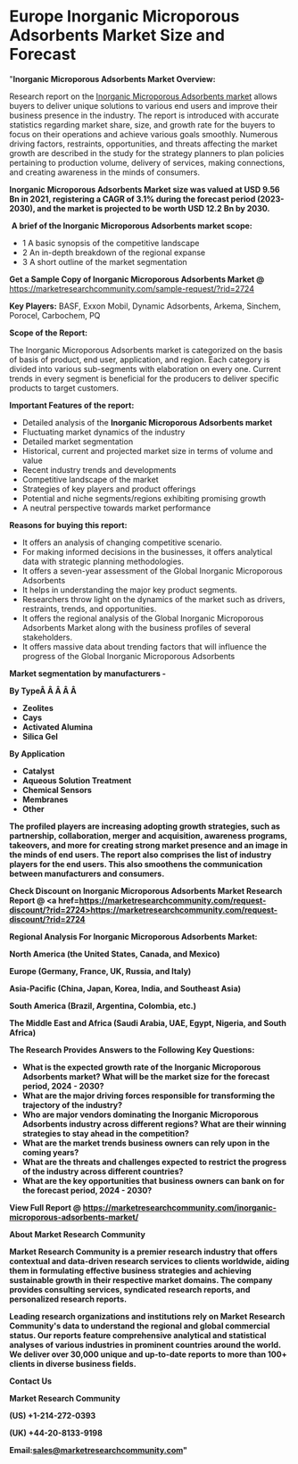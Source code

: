 # Europe Inorganic Microporous Adsorbents Market Size and Forecast
"<strong>Inorganic Microporous Adsorbents Market Overview:</strong>

Research report on the <a href=https://marketresearchcommunity.com/inorganic-microporous-adsorbents-market/>Inorganic Microporous Adsorbents market</a> allows buyers to deliver unique solutions to various end users and improve their business presence in the industry. The report is introduced with accurate statistics regarding market share, size, and growth rate for the buyers to focus on their operations and achieve various goals smoothly. Numerous driving factors, restraints, opportunities, and threats affecting the market growth are described in the study for the strategy planners to plan policies pertaining to production volume, delivery of services, making connections, and creating awareness in the minds of consumers.

<strong>Inorganic Microporous Adsorbents Market size was valued at USD 9.56 Bn in 2021, registering a CAGR of 3.1% during the forecast period (2023-2030), and the market is projected to be worth USD 12.2 Bn by 2030.</strong>

 <Strong>A brief of the Inorganic Microporous Adsorbents market scope:</Strong>
<ul>
 <li>1  A basic synopsis of the competitive landscape</li>
 <li>2  An in-depth breakdown of the regional expanse</li>
 <li>3  A short outline of the market segmentation</li>
</ul>
<strong>Get a Sample Copy of Inorganic Microporous Adsorbents Market @ </b></strong><a href=https://marketresearchcommunity.com/sample-request/?rid=2724><u>https://marketresearchcommunity.com/sample-request/?rid=2724</u></a>

<strong>Key Players:</strong> 
BASF, Exxon Mobil, Dynamic Adsorbents, Arkema, Sinchem, Porocel, Carbochem, PQ

<strong>Scope of the Report:</strong>

The Inorganic Microporous Adsorbents market is categorized on the basis of basis of product, end user, application, and region. Each category is divided into various sub-segments with elaboration on every one. Current trends in every segment is beneficial for the producers to deliver specific products to target customers.

<strong><b>Important Features of the report:</b></strong>
<ul>
  <li>Detailed analysis of the <strong><b>Inorganic Microporous Adsorbents </b></strong><strong><b>market</b></strong></li>
  <li>Fluctuating market dynamics of the industry</li>
  <li>Detailed market segmentation</li>
  <li>Historical, current and projected market size in terms of volume and value</li>
  <li>Recent industry trends and developments</li>
  <li>Competitive landscape of the market</li>
  <li>Strategies of key players and product offerings</li>
  <li>Potential and niche segments/regions exhibiting promising growth</li>
  <li>A neutral perspective towards market performance</li>
</ul>
<strong><b>Reasons for buying this report:</b></strong>
<ul>
  <li>It offers an analysis of changing competitive scenario.</li>
  <li>For making informed decisions in the businesses, it offers analytical data with strategic planning methodologies.</li>
  <li>It offers a seven-year assessment of the Global Inorganic Microporous Adsorbents</li>
  <li>It helps in understanding the major key product segments.</li>
  <li>Researchers throw light on the dynamics of the market such as drivers, restraints, trends, and opportunities.</li>
  <li>It offers the regional analysis of the Global Inorganic Microporous Adsorbents Market along with the business profiles of several stakeholders.</li>
  <li>It offers massive data about trending factors that will influence the progress of the Global Inorganic Microporous Adsorbents</li>
</ul>

<strong>Market segmentation by manufacturers -</strong>


<strong><strong>By TypeÂ Â Â Â Â  </strong></h4>
<ul>
 	<li>Zeolites</li>
 	<li>Cays</li>
 	<li>Activated Alumina</li>
 	<li>Silica Gel</li>
</ul>
<strong><strong>By Application</strong></h4>
<ul>
 	<li>Catalyst</li>
 	<li>Aqueous Solution Treatment</li>
 	<li>Chemical Sensors</li>
 	<li>Membranes</li>
 	<li>Other</li>
</ul>

The profiled players are increasing adopting growth strategies, such as partnership, collaboration, merger and acquisition, awareness programs, takeovers, and more for creating strong market presence and an image in the minds of end users. The report also comprises the list of industry players for the end users. This also smoothens the communication between manufacturers and consumers.

<strong><b>Check Discount on Inorganic Microporous Adsorbents Market Research Report @ </b></strong><a href=https://marketresearchcommunity.com/request-discount/?rid=2724><u>https://marketresearchcommunity.com/request-discount/?rid=2724</u></a>

<strong>Regional Analysis For Inorganic Microporous Adsorbents Market:</strong>

<strong>North America</strong> (the United States, Canada, and Mexico)

<strong>Europe</strong> (Germany, France, UK, Russia, and Italy)

<strong>Asia-Pacific</strong> (China, Japan, Korea, India, and Southeast Asia)

<strong>South America</strong> (Brazil, Argentina, Colombia, etc.)

<strong>The Middle East and Africa</strong> (Saudi Arabia, UAE, Egypt, Nigeria, and South Africa)

<strong>The Research Provides Answers to the Following Key Questions:</strong>
<ul>
 	<li>What is the expected growth rate of the Inorganic Microporous Adsorbents market? What will be the market size for the forecast period, 2024 - 2030?</li>
 	<li>What are the major driving forces responsible for transforming the trajectory of the industry?</li>
 	<li>Who are major vendors dominating the Inorganic Microporous Adsorbents industry across different regions? What are their winning strategies to stay ahead in the competition?</li>
 	<li>What are the market trends business owners can rely upon in the coming years?</li>
 	<li>What are the threats and challenges expected to restrict the progress of the industry across different countries?</li>
 	<li>What are the key opportunities that business owners can bank on for the forecast period, 2024 - 2030?</li>
</ul>

<strong>View Full Report @</strong> <a href=https://marketresearchcommunity.com/inorganic-microporous-adsorbents-market/>https://marketresearchcommunity.com/inorganic-microporous-adsorbents-market/</a>

<strong>About Market Research Community</strong>

Market Research Community is a premier research industry that offers contextual and data-driven research services to clients worldwide, aiding them in formulating effective business strategies and achieving sustainable growth in their respective market domains. The company provides consulting services, syndicated research reports, and personalized research reports.

Leading research organizations and institutions rely on Market Research Community's data to understand the regional and global commercial status. Our reports feature comprehensive analytical and statistical analyses of various industries in prominent countries around the world. We deliver over 30,000 unique and up-to-date reports to more than 100+ clients in diverse business fields.

<strong>Contact Us</strong>

<strong>Market Research Community</strong>

(US) +1-214-272-0393

(UK) +44-20-8133-9198

<strong>Email:</strong>sales@marketresearchcommunity.com"
